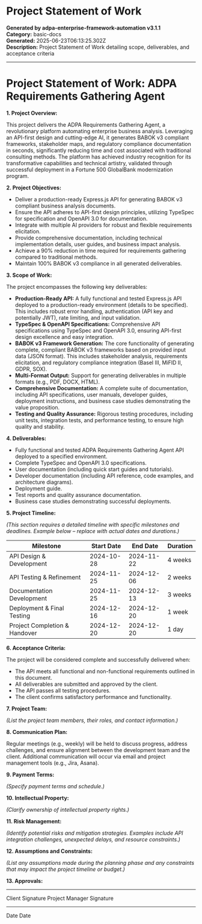 # Project Statement of Work

**Generated by adpa-enterprise-framework-automation v3.1.1**  
**Category:** basic-docs  
**Generated:** 2025-06-23T06:13:25.302Z  
**Description:** Project Statement of Work detailing scope, deliverables, and acceptance criteria

---

# Project Statement of Work: ADPA Requirements Gathering Agent

**1. Project Overview:**

This project delivers the ADPA Requirements Gathering Agent, a revolutionary platform automating enterprise business analysis. Leveraging an API-first design and cutting-edge AI, it generates BABOK v3 compliant frameworks, stakeholder maps, and regulatory compliance documentation in seconds, significantly reducing time and cost associated with traditional consulting methods.  The platform has achieved industry recognition for its transformative capabilities and technical artistry, validated through successful deployment in a Fortune 500 GlobalBank modernization program.

**2. Project Objectives:**

* Deliver a production-ready Express.js API for generating BABOK v3 compliant business analysis documents.
* Ensure the API adheres to API-first design principles, utilizing TypeSpec for specification and OpenAPI 3.0 for documentation.
* Integrate with multiple AI providers for robust and flexible requirements elicitation.
* Provide comprehensive documentation, including technical implementation details, user guides, and business impact analysis.
* Achieve a 90% reduction in time required for requirements gathering compared to traditional methods.
* Maintain 100% BABOK v3 compliance in all generated deliverables.


**3. Scope of Work:**

The project encompasses the following key deliverables:

* **Production-Ready API:** A fully functional and tested Express.js API deployed to a production-ready environment (details to be specified).  This includes robust error handling, authentication (API key and potentially JWT), rate limiting, and input validation.
* **TypeSpec & OpenAPI Specifications:** Comprehensive API specifications using TypeSpec and OpenAPI 3.0, ensuring API-first design excellence and easy integration.
* **BABOK v3 Framework Generation:**  The core functionality of generating complete, compliant BABOK v3 frameworks based on provided input data (JSON format).  This includes stakeholder analysis, requirements elicitation, and regulatory compliance integration (Basel III, MiFID II, GDPR, SOX).
* **Multi-Format Output:**  Support for generating deliverables in multiple formats (e.g., PDF, DOCX, HTML).
* **Comprehensive Documentation:**  A complete suite of documentation, including API specifications, user manuals, developer guides, deployment instructions, and business case studies demonstrating the value proposition.
* **Testing and Quality Assurance:**  Rigorous testing procedures, including unit tests, integration tests, and performance testing, to ensure high quality and stability.


**4. Deliverables:**

* Fully functional and tested ADPA Requirements Gathering Agent API deployed to a specified environment.
* Complete TypeSpec and OpenAPI 3.0 specifications.
* User documentation (including quick start guides and tutorials).
* Developer documentation (including API reference, code examples, and architecture diagrams).
* Deployment guide.
* Test reports and quality assurance documentation.
* Business case studies demonstrating successful deployments.


**5. Project Timeline:**

*(This section requires a detailed timeline with specific milestones and deadlines.  Example below – replace with actual dates and durations.)*

| Milestone                      | Start Date     | End Date       | Duration |
|---------------------------------|-----------------|-----------------|----------|
| API Design & Development        | 2024-10-28      | 2024-11-22      | 4 weeks  |
| API Testing & Refinement       | 2024-11-25      | 2024-12-06      | 2 weeks  |
| Documentation Development       | 2024-11-25      | 2024-12-13      | 3 weeks  |
| Deployment & Final Testing    | 2024-12-16      | 2024-12-20      | 1 week   |
| Project Completion & Handover | 2024-12-20      | 2024-12-20      | 1 day    |


**6. Acceptance Criteria:**

The project will be considered complete and successfully delivered when:

* The API meets all functional and non-functional requirements outlined in this document.
* All deliverables are submitted and approved by the client.
* The API passes all testing procedures.
* The client confirms satisfactory performance and functionality.


**7. Project Team:**

*(List the project team members, their roles, and contact information.)*


**8. Communication Plan:**

Regular meetings (e.g., weekly) will be held to discuss progress, address challenges, and ensure alignment between the development team and the client.  Additional communication will occur via email and project management tools (e.g., Jira, Asana).


**9. Payment Terms:**

*(Specify payment terms and schedule.)*


**10. Intellectual Property:**

*(Clarify ownership of intellectual property rights.)*


**11. Risk Management:**

*(Identify potential risks and mitigation strategies.  Examples include API integration challenges, unexpected delays, and resource constraints.)*


**12.  Assumptions and Constraints:**

*(List any assumptions made during the planning phase and any constraints that may impact the project timeline or budget.)*


**13.  Approvals:**

_________________________          _________________________
Client Signature                  Project Manager Signature

_________________________          _________________________
Date                               Date

